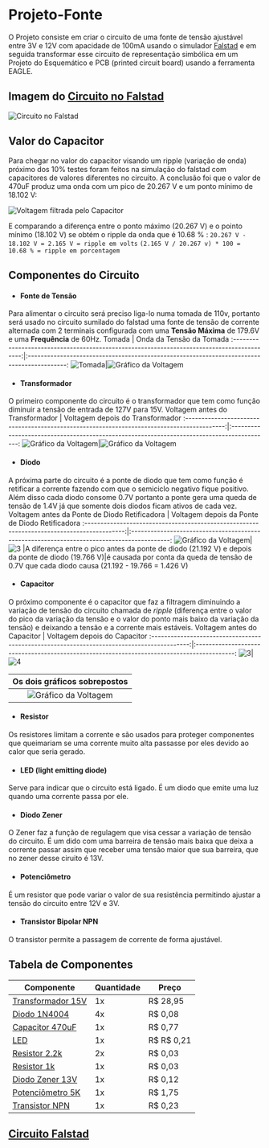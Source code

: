 # Projeto-Fonte
O Projeto consiste em criar o circuito de uma fonte de tensão ajustável entre 3V e 12V com apacidade de 100mA usando o simulador [Falstad](https://www.falstad.com/circuit/) e em seguida transformar esse circuito de representação simbólica em um Projeto do Esquemático e PCB (printed circuit board) usando a ferramenta EAGLE.
## Imagem do [Circuito no Falstad](https://tinyurl.com/yhj39fy2)
![](https://github.com/filipebalsani/Projeto-Fonte/blob/main/Circuito_9.png "Circuito no Falstad")
## Valor do Capacitor
Para chegar no valor do capacitor visando um ripple (variação de onda) próximo dos 10% testes foram feitos na simulação do falstad com capacitores de valores diferentes no circuito. A conclusão foi que o valor de 470uF produz uma onda com um pico de 20.267 V e um ponto mínimo de 18.102 V:

![](https://github.com/filipebalsani/Projeto-Fonte/blob/main/Circuito_3.png "Voltagem filtrada pelo Capacitor")

E comparando a diferença entre o ponto máximo (20.267 V) e o pointo mínimo (18.102 V) se obtém o ripple da onda que é 10.68 % :
`20.267 V - 18.102 V = 2.165 V = ripple em volts`
`(2.165 V / 20.267 v) * 100 = 10.68 % = ripple em porcentagem `
## Componentes do Circuito
+ #### Fonte de Tensão
Para alimentar o circuito será preciso liga-lo numa tomada de 110v, portanto será usado  no circuito sumilado do falstad uma fonte de tensão de corrente alternada com 2 terminais configurada com uma **Tensão Máxima** de 179.6V e uma **Frequência** de 60Hz.
Tomada                                                                                      | Onda da Tensão da Tomada
:------------------------------------------------------------------------------------------:|:------------------------------------------------------------------------------------------:
![](https://github.com/filipebalsani/Projeto-Fonte/blob/main/1_Fonte_de_Tensao.png "Tomada")|![](https://github.com/filipebalsani/Projeto-Fonte/blob/main/Onda_1.png "Gráfico da Voltagem")
+ #### Transformador
O primeiro componente do circuito é o transformador que tem como função diminuir a tensão de entrada de 127V para 15V.
Voltagem antes do Transformador                                                             | Voltagem depois do Transformador
:------------------------------------------------------------------------------------------:|:------------------------------------------------------------------------------------------:
![](https://github.com/filipebalsani/Projeto-Fonte/blob/main/Onda_1.png "Gráfico da Voltagem")|![](https://github.com/filipebalsani/Projeto-Fonte/blob/main/Onda_2_1.png "Gráfico da Voltagem")
+ #### Diodo
A próxima parte do circuito é a ponte de diodo que tem como função é retificar a corrente fazendo com que o semiciclo negativo fique positivo. Além disso cada diodo consome 0.7V portanto a ponte gera uma queda de tensão de 1.4V já que somente dois diodos ficam ativos de cada vez.
Voltagem antes da Ponte de Diodo Retificadora                                               | Voltagem depois da Ponte de Diodo Retificadora
:------------------------------------------------------------------------------------------:|:------------------------------------------------------------------------------------------:
![](https://github.com/filipebalsani/Projeto-Fonte/blob/main/Onda_2_1.png "Gráfico da Voltagem")|![3](https://github.com/filipebalsani/Projeto-Fonte/blob/main/Onda_3_1.png "Gráfico da Voltagem")
|A diferença entre o pico antes da ponte de diodo (21.192 V) e depois da ponte de diodo (19.766 V)|é causada por conta da queda de tensão de 0.7V que cada diodo causa (21.192 - 19.766 = 1.426 V)
+ #### Capacitor
O próximo componente é o capacitor que faz a filtragem diminuindo a variação de tensão do circuito chamada de _ripple_ (diferença entre o valor do pico da variação da tensão e o valor do ponto mais baixo da variação da tensão) e deixando a tensão e a corrente mais estáveis.
Voltagem antes do Capacitor                                                                 | Voltagem depois do Capacitor
:------------------------------------------------------------------------------------------:|:------------------------------------------------------------------------------------------:
![3](https://github.com/filipebalsani/Projeto-Fonte/blob/main/Onda_3_1.png "Gráfico da Voltagem")|![4](https://github.com/filipebalsani/Projeto-Fonte/blob/main/Onda_4_1.png "Gráfico da Voltagem")

|Os dois gráficos sobrepostos                                                                  |
|:--------------------------------------------------------------------------------------------:|
|![](https://github.com/filipebalsani/Projeto-Fonte/blob/main/Onda_5.png "Gráfico da Voltagem")|
+ #### Resistor
Os resistores limitam a corrente e são usados para proteger componentes que queimariam se uma corrente muito alta passasse por eles devido ao calor que seria gerado.
+ #### LED (light emitting diode)
Serve para indicar que o circuito está ligado. É um diodo que emite uma luz quando uma corrente passa por ele.
+ #### Diodo Zener
O Zener faz a função de regulagem que visa cessar a variação de tensão do circuito. É um dido com uma barreira de tensão mais baixa que deixa a corrente passar assim que receber uma tensão maior que sua barreira, que no zener desse ciruito é 13V.
+ #### Potenciômetro
É um resistor que pode variar o valor de sua resistência permitindo ajustar a tensão do circuito entre 12V e 3V.
+ #### Transistor Bipolar NPN
O transistor permite a passagem de corrente de forma ajustável.
## Tabela de Componentes
Componente|Quantidade|Preço
---|---|---
[Transformador 15V](https://proesi.com.br/transformador-entrada-110-220v-saida-7-5-7-5-200ma.html)|1x|R$ 28,95
[Diodo 1N4004](https://proesi.com.br/1n4004-diodo.html)|4x|R$ 0,08
[Capacitor 470uF](https://www.baudaeletronica.com.br/capacitor-eletrolitico-470uf-35v.html)|1x|R$ 0,77
[LED](https://proesi.com.br/led-difuso-5mm-vermelho.html)|1x|R$ R$ 0,21
[Resistor 2.2k](https://proesi.com.br/resistor-carbono-cr25-1-4w-2k2.html)|2x|R$ 0,03
[Resistor 1k](https://proesi.com.br/resistor-carbono-cr25-1-4w-1k.html)|1x|R$ 0,03
[Diodo Zener 13V](https://proesi.com.br/diodo-zener-1-4w-1n964-13v-bzx79c13v.html)|1x|R$ 0,12
[Potenciômetro 5K](https://proesi.com.br/potenciometro-linear-l15-5k-16mm-eixo-estriado.html)|1x|R$ 1,75
[Transistor NPN](https://proesi.com.br/bc337-transistor.html)|1x|R$ 0,23

## [Circuito Falstad](https://tinyurl.com/yk24k7uf)
